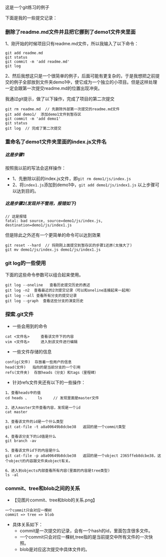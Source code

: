 这是一个git练习的例子

下面是我的一些提交记录：

### 删除了readme.md文件并且把它挪到了demo1文件夹里面

1、刚开始的时候项目只有readme.md文件，所以我输入了以下命令：
```
git add readme.md
git status
git commit -m 'add readme.md'
git log
```

2、然后我想这只是一个很简单的例子，后面可能有更复杂的，于是我想把之前提交的例子全部放到文件夹demo1中，使它成为一个独立的小项目。但是这样处理一定会跟第一次提交readme.md的位置出现冲突。

我通过git提示，做了以下操作，完成了项目的第二次提交
```
git rm readme.md  // 先删除外部第一次提交的readme.md文件
git add demo1/  添加demo1文件到暂存区
git commit -m 'add demo1'
git status
git log  // 完成了第二次提交
```


### 重命名了demo1文件夹里面的index.js文件名

##### 这是步骤1
按照我以前的写法会这样操作：
- 1、先删除以前的index.js文件，即`git rm demo1/js/index.js`
- 2、将`index1.js`添加到demo1中，`git add demo1/js/index1.js`
以上步骤可以达到目的。

##### 这是步骤2(发现并不管用，报错如下)
```
// 这是报错
fatal: bad source, source=demo1/js/index.js, destination=demo1/js/index1.js
```

但是除此之外还有一个更简单的命令可以达到效果
```
git reset --hard  // 将刚刚上面提交到暂存区的步骤1还原(太强大了)
git mv demo1/js/index.js demo1/js/index1.js
```

### git log的一些使用
下面的这些命令参数可以组合起来使用。
```
git log --oneline   查看历史提交历史的表述
git log -n2  查看最近的2次提交记录（可以和oneline连接起来一起用）
git log --all 查看所有分支的提交记录
git log --graph  查看这些分支的演变历史
```

### 探索.git文件
- 一些会用到的命令
```
cat <文件名>     查看该文件下的内容
vim <文件名>     进入到该文件进行编辑
```

- 一些文件存储的信息
```
config(文件)  存放着一些用户的信息
head(文件)   指向的是当前分支的一个引用
refs(文件夹)  存放heads（分支）和tags（里程碑）
```

- 针对refs文件夹还有以下的一些操作：
```
1、查看heads中的值
cd heads 、    ls     // 发现里面是master文件 

2、进入master文件查看内容，发现是一个id
cat master 

3、查看该文件的id是一个什么类型
git cat-file -t a8a00649b8dcbe38   返回的是一个commit类型

4、查看该分支下的id值是什么
git branch -av

5、查看该文件id下的内容是什么
git cat-file -p a8a00649b8dcbe38   返回的是一个object 2365ffeb8dcbe38，这个object的内容跟文件夹object有关。

6、进入到objects内部查看所有内容(里面的内容是tree类型)
ls -al
```

### commit、tree和blob之间的关系
- 【见图片commit、tree和blob的关系.png】
```
一个commit只会对应一棵树
commit => tree => blob
```
- 具体关系如下：
    - commit是一次提交的记录，会有一个hash的id，里面包含很多文件。
    - 一个commit只会对应一棵树,tree指的是当前提交中所有文件的一次快照。
    - blob是对应这次提交中具体文件的。



